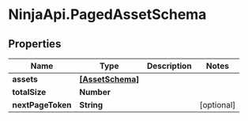 # NinjaApi.PagedAssetSchema

## Properties

Name | Type | Description | Notes
------------ | ------------- | ------------- | -------------
**assets** | [**[AssetSchema]**](AssetSchema.md) |  | 
**totalSize** | **Number** |  | 
**nextPageToken** | **String** |  | [optional] 


